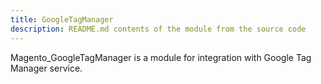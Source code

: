 ```yaml
---
title: GoogleTagManager
description: README.md contents of the module from the source code
---
```


Magento_GoogleTagManager is a module for integration with Google Tag Manager service.
